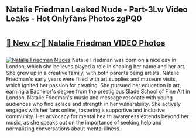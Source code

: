 ## Natalie Friedman Le𝚊ked N𝚞de - Part-3Lw Video Le𝚊ks - Hot Onlyf𝚊ns Photos zgPQ0

# <h2><a href="http://ac38739.deff.icu/?id=Natalie+Friedman">🔗 New 👉🔴 Natalie Friedman VIDEO Photos</a></h2>

[![Natalie Friedman N𝚞des](https://i.imgur.com/rIISA9y.gif)](http://ac38739.deff.icu/?id=Natalie+Friedman)
Natalie Friedman was born on a nice day in London, which she believes played a role in shaping her name and her art. She grew up in a creative family, with both parents being artists. Natalie Friedman's early years were filled with art supplies and museum visits, which ignited her passion for creating. She pursued her education in art, earning a Bachelor's degree from the prestigious Slade School of Fine Art in London. Natalie Friedman's music and message resonate with young audiences who find solace and strength in her vulnerability. She actively engages with her fans online, fostering a supportive and inclusive community. Her advocacy for mental health awareness extends beyond her music, as she speaks out on the importance of seeking help and normalizing conversations about mental illness.
